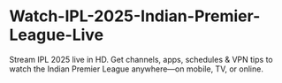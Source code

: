 # Watch-IPL-2025-Indian-Premier-League-Live
Stream IPL 2025 live in HD. Get channels, apps, schedules &amp; VPN tips to watch the Indian Premier League anywhere—on mobile, TV, or online.
